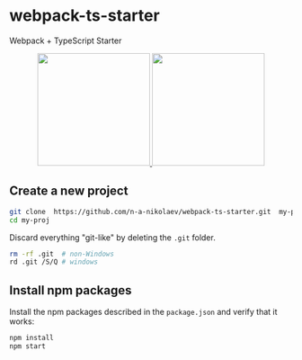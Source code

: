 # webpack-ts-starter
Webpack + TypeScript Starter

<div align="center">
  <a href="https://github.com/webpack/webpack" target="_blank"> 
    <img width="200" heigth="200" src="https://webpack.js.org/assets/icon-square-big.svg">
  </a>
  
  <a href="https://www.typescriptlang.org/" target="_blank">
    <img width="200" height="200" src="https://raw.githubusercontent.com/remojansen/logo.ts/master/ts.png">
  </a>
</div>

## Create a new project

```bash
git clone  https://github.com/n-a-nikolaev/webpack-ts-starter.git  my-proj
cd my-proj
```

Discard everything "git-like" by deleting the `.git` folder.
```bash
rm -rf .git  # non-Windows
rd .git /S/Q # windows
```

## Install npm packages

Install the npm packages described in the `package.json` and verify that it works:

```bash
npm install
npm start
```
